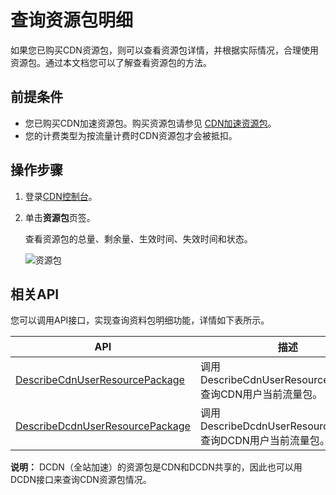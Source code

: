 # 查询资源包明细

如果您已购买CDN资源包，则可以查看资源包详情，并根据实际情况，合理使用资源包。通过本文档您可以了解查看资源包的方法。

## 前提条件

-   您已购买CDN加速资源包。购买资源包请参见 [CDN加速资源包](https://common-buy-intl.aliyun.com/?commodityCode=+cdn_bag_intl#/buy)。
-   您的计费类型为按流量计费时CDN资源包才会被抵扣。

## 操作步骤

1.  登录[CDN控制台](https://cdn.console.aliyun.com)。
2.  单击**资源包**页签。

    查看资源包的总量、剩余量、生效时间、失效时间和状态。

    ![资源包](https://static-aliyun-doc.oss-accelerate.aliyuncs.com/assets/img/zh-CN/2044459951/p51553.png)


## 相关API

您可以调用API接口，实现查询资料包明细功能，详情如下表所示。

|API|描述|
|---|--|
|[DescribeCdnUserResourcePackage](https://help.aliyun.com/document_detail/91171.htm)|调用DescribeCdnUserResourcePackage查询CDN用户当前流量包。|
|[DescribeDcdnUserResourcePackage](https://help.aliyun.com/document_detail/131648.html)|调用DescribeDcdnUserResourcePackage查询DCDN用户当前流量包。|

**说明：** DCDN（全站加速）的资源包是CDN和DCDN共享的，因此也可以用DCDN接口来查询CDN资源包情况。


